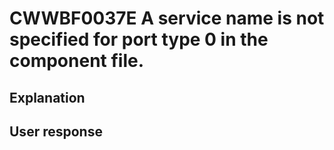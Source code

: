 # CWWBF0037E A service name is not specified for port type 0 in the component file.

## Explanation

## User response